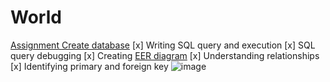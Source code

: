 # World
[Assignment
](https://github.com/SaeedIram/World/blob/main/Day%202%20MYSQL%20Tasks%20-%20Copy1.pptx)
[Create database](https://github.com/SaeedIram/World/blob/main/world%20db.sql)
[x] Writing SQL query and execution 
[x] SQL query debugging 
[x] Creating [EER diagram](https://github.com/SaeedIram/World/blob/main/eer%20world.mwb)
[x] Understanding relationships
[x] Identifying primary and foreign key
![image](https://github.com/SaeedIram/World/assets/136697415/3467241a-5158-4107-bb5a-e28c74aaed2e)
